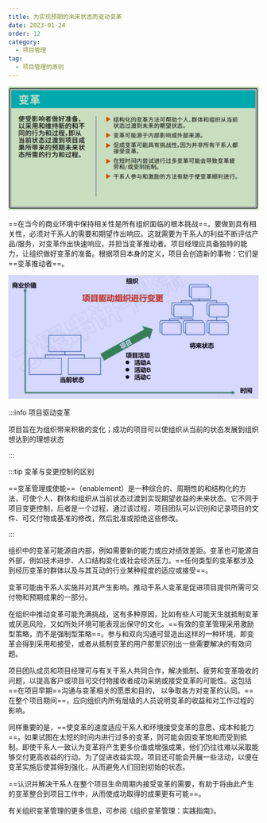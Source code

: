 ```yaml
---
title: 为实现预期的未来状态而驱动变革
date: 2023-01-24
order: 12
category:
  - 项目管理
tag:
  - 项目管理的原则
---
```


![image-20240124201430891](https://raw.githubusercontent.com/GodX-18/picBed/main/image-20240124201430891.png)

==在当今的商业环境中保持相关性是所有组织面临的根本挑战==。要做到具有相关性，必须对干系人的需要和期望作出响应。这就需要为干系人的利益不断评估产品/服务，对变革作出快速响应，并担当变革推动者。项目经理应具备独特的能力，让组织做好变革的准备。根据项目本身的定义，项目会创造新的事物：它们是==变革推动者==。

![image-20240124202530398](https://raw.githubusercontent.com/GodX-18/picBed/main/image-20240124202530398.png)

:::info 项目驱动变革

项目旨在为组织带来积极的变化；成功的项目可以使组织从当前的状态发展到组织想达到的理想状态

:::

:::tip 变革与变更控制的区别

==变革管理或使能==（enablement）是一种综合的、周期性的和结构化的方法，可使个人、群体和组织从当前状态过渡到实现期望收益的未来状态。它不同于项目变更控制，后者是一个过程，通过该过程，项目团队可以识别和记录项目的文件、可交付物或基准的修改，然后批准或拒绝这些修改。

:::

组织中的变革可能源自内部，例如需要新的能力或应对绩效差距。变革也可能源自外部，例如技术进步、人口结构变化或社会经济压力。==任何类型的变革都涉及到经历变革的群体以及与其互动的行业某种程度的适应或接受==。

变革可能由干系人实施并对其产生影响。推动干系人变革是促进项目提供所需可交付物和预期成果的一部分。 

在组织中推动变革可能充满挑战，这有多种原因，比如有些人可能天生就抵制变革或厌恶风险，又如所处环境可能表现出保守的文化。==有效的变革管理采用激励型策略，而不是强制型策略==。参与和双向沟通可营造出这样的一种环境，即变革会得到采用和接受，或者从抵制变革的用户那里识别出一些需要解决的有效问题。

项目团队成员和项目经理可与有关干系人共同合作，解决抵制、疲劳和变革吸收的问题，以提高客户或项目可交付物接收者成功采纳或接受变革的可能性。这包括==在项目早期==沟通与变革相关的愿景和目的， 以争取各方对变革的认同。==在整个项目期间==，应向组织内所有层级的人员说明变革的收益和对工作过程的影响。

同样重要的是，==使变革的速度适应干系人和环境接受变革的意愿、成本和能力==。如果试图在太短的时间内进行过多的变革，则可能会因变革饱和而受到抵制。即使干系人一致认为变革将产生更多价值或增强成果，他们仍往往难以采取能够交付更高收益的行动。为了促进收益实现，项目还可能会开展一些活动，以便在变革实施后使其得到强化，从而避免人们回到初始的状态。

==认识并解决干系人在整个项目生命周期内接受变革的需要，有助于将由此产生的变革整合到项目工作中，从而使成功取得的成果更有可能==。 

有关组织变革管理的更多信息，可参阅《组织变革管理：实践指南》。